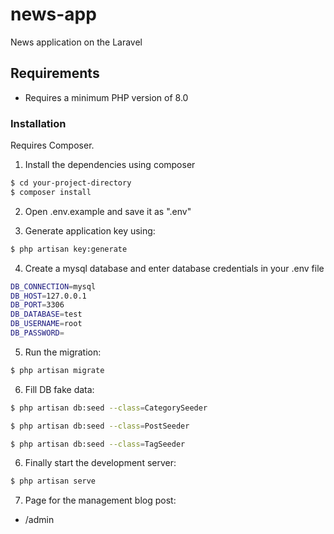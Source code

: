 # news-app
News application on the Laravel

## Requirements
- Requires a minimum PHP version of 8.0


### Installation

Requires Composer.


1. Install the dependencies using composer

```sh
$ cd your-project-directory
$ composer install
```

2. Open .env.example and save it as ".env"

3. Generate application key using:

```sh
$ php artisan key:generate
```

4. Create a mysql database and enter database credentials in your .env file

```sh
DB_CONNECTION=mysql
DB_HOST=127.0.0.1
DB_PORT=3306
DB_DATABASE=test
DB_USERNAME=root
DB_PASSWORD=
```

5. Run the migration:

```sh
$ php artisan migrate
```

6. Fill DB fake data:

```sh
$ php artisan db:seed --class=CategorySeeder
```
```sh
$ php artisan db:seed --class=PostSeeder
```
```sh
$ php artisan db:seed --class=TagSeeder
```

6. Finally start the development server:

```sh
$ php artisan serve
```

7. Page for the management blog post:
 - /admin
